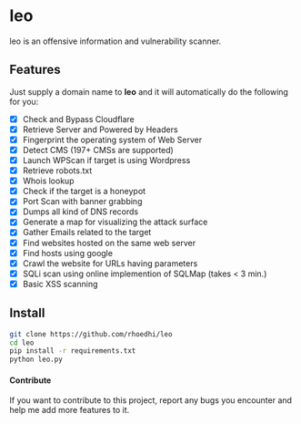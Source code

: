 # leo

leo is an offensive information and vulnerability scanner.

## Features

Just supply a domain name to **leo** and it will automatically do the following for you:

- [x] Check and Bypass Cloudflare
- [x] Retrieve Server and Powered by Headers
- [x] Fingerprint the operating system of Web Server
- [x] Detect CMS (197+ CMSs are supported)
- [x] Launch WPScan if target is using Wordpress
- [x] Retrieve robots.txt
- [x] Whois lookup
- [x] Check if the target is a honeypot
- [x] Port Scan with banner grabbing
- [x] Dumps all kind of DNS records
- [x] Generate a map for visualizing the attack surface
- [x] Gather Emails related to the target
- [x] Find websites hosted on the same web server
- [x] Find hosts using google
- [x] Crawl the website for URLs having parameters
- [x] SQLi scan using online implemention of SQLMap (takes < 3 min.)
- [x] Basic XSS scanning

## Install

```bash
git clone https://github.com/rhoedhi/leo
cd leo
pip install -r requirements.txt
python leo.py
```


#### Contribute

If you want to contribute to this project, report any bugs you encounter and help me add more features to it.